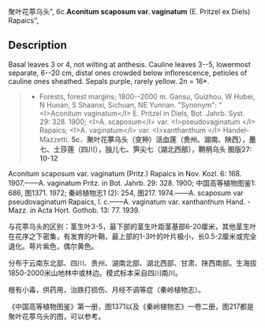 聚叶花葶乌头",
6c.**Aconitum scaposum var. vaginatum** (E. Pritzel ex Diels) Rapaics",

## Description
Basal leaves 3 or 4, not wilting at anthesis. Cauline leaves 3--5, lowermost separate, 6--20 cm, distal ones crowded below inflorescence, petioles of cauline ones sheathed. Sepals purple, rarely yellow. 2n = 16*.

> * Forests, forest margins; 1800--2000 m. Gansu, Guizhou, W Hubei, N Hunan, S Shaanxi, Sichuan, NE Yunnan.
  "Synonym": "&lt;I&gt;Aconitum vaginatum&lt;/I&gt; E. Pritzel in Diels, Bot. Jahrb. Syst. 29: 328. 1900; &lt;I&gt;A. scaposum&lt;/I&gt; var. &lt;I&gt;pseudovaginatum &lt;/I&gt; Rapaics; &lt;I&gt;A. vaginatum&lt;/I&gt; var. &lt;I&gt;xanthanthum &lt;/I&gt; Handel-Mazzetti.
**5c．聚叶花葶乌头（变种）活血莲（贵州、湖南、陕西），墨七、土莎莲（四川），独儿七、笋尖七（湖北西部），鞘柄乌头 图版27: 10-12**

Aconitum scaposum var. vaginatum (Pritz.) Rapaics in Nov. Kozl. 6: 168. 1907.——A. vaginatum Pritz. in Bot. Jahrb. 29: 328. 1900; 中国高等植物图鉴1: 686, 图1371. 1972; 秦岭植物志1 (2): 254, 图217. 1974.——A. scaposum var pseudovaginatum Rapaics, l. c.——A. vaginatum var. xanthanthum Hand. -Mazz. in Acta Hort. Gothob. 13: 77. 1939.

与花葶乌头的区别：茎生叶3-5，最下部的茎生叶距茎基部6-20厘米，其他茎生叶在花序之下密集，有发育的叶鞘，最上部的1-3叶的叶片极小，长0.5-2厘米或完全退化。萼片紫色，偶尔黄色。

分布于云南东北部、四川、贵州、湖南北部、湖北西部、甘肃、陕西南部。生海拔1850-2000米山地林中或林边。模式标本采自四川南川。

根有小毒，供药用，治跌打损伤、月经不调等症（秦岭植物志）。

《中国高等植物图鉴》第一册，图1371以及《秦岭植物志》一卷二册，图217都是聚叶花葶乌头的图，可以参考。
